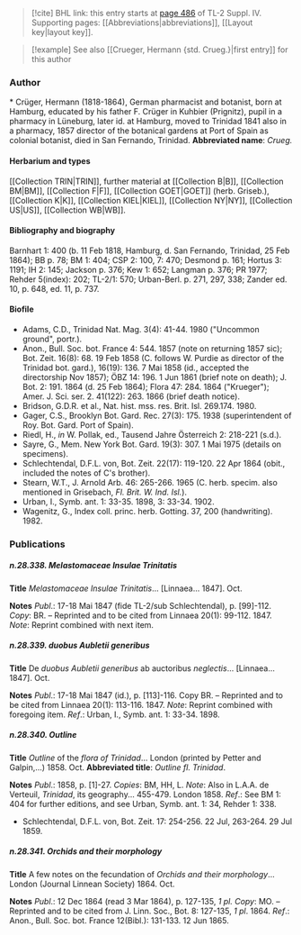> [!cite] BHL link: this entry starts at [page 486](https://www.biodiversitylibrary.org/page/33266163) of TL-2 Suppl. IV.
> Supporting pages: [[Abbreviations|abbreviations]], [[Layout key|layout key]].

> [!example] See also [[Crueger, Hermann {std. Crueg.}|first entry]] for this author

### Author

\* Crüger, Hermann (1818-1864), German pharmacist and botanist, born at Hamburg, educated by his father F. Crüger in Kuhbier (Prignitz), pupil in a pharmacy in Lüneburg, later id. at Hamburg, moved to Trinidad 1841 also in a pharmacy, 1857 director of the botanical gardens at Port of Spain as colonial botanist, died in San Fernando, Trinidad. 
**Abbreviated name**: *Crueg.*

#### Herbarium and types

[[Collection TRIN|TRIN]], further material at [[Collection B|B]], [[Collection BM|BM]], [[Collection F|F]], [[Collection GOET|GOET]] (herb. Griseb.), [[Collection K|K]], [[Collection KIEL|KIEL]], [[Collection NY|NY]], [[Collection US|US]], [[Collection WB|WB]].

#### Bibliography and biography

Barnhart 1: 400 (b. 11 Feb 1818, Hamburg, d. San Fernando, Trinidad, 25 Feb 1864); BB p. 78; BM 1: 404; CSP 2: 100, 7: 470; Desmond p. 161; Hortus 3: 1191; IH 2: 145; Jackson p. 376; Kew 1: 652; Langman p. 376; PR 1977; Rehder 5(index): 202; TL-2/1: 570; Urban-Berl. p. 271, 297, 338; Zander ed. 10, p. 648, ed. 11, p. 737.

#### Biofile

- Adams, C.D., Trinidad Nat. Mag. 3(4): 41-44. 1980 ("Uncommon ground", portr.).
- Anon., Bull. Soc. bot. France 4: 544. 1857 (note on returning 1857 sic); Bot. Zeit. 16(8): 68. 19 Feb 1858 (C. follows W. Purdie as director of the Trinidad bot. gard.), 16(19): 136. 7 Mai 1858 (id., accepted the directorship Nov 1857); ÖBZ 14: 196. 1 Jun 1861 (brief note on death); J. Bot. 2: 191. 1864 (d. 25 Feb 1864); Flora 47: 284. 1864 ("Krueger"); Amer. J. Sci. ser. 2. 41(122): 263. 1866 (brief death notice).
- Bridson, G.D.R. et al., Nat. hist. mss. res. Brit. Isl. 269.174. 1980.
- Gager, C.S., Brooklyn Bot. Gard. Rec. 27(3): 175. 1938 (superintendent of Roy. Bot. Gard. Port of Spain).
- Riedl, H., *in* W. Pollak, ed., Tausend Jahre Österreich 2: 218-221 (s.d.).
- Sayre, G., Mem. New York Bot. Gard. 19(3): 307. 1 Mai 1975 (details on specimens).
- Schlechtendal, D.F.L. von, Bot. Zeit. 22(17): 119-120. 22 Apr 1864 (obit., included the notes of C's brother).
- Stearn, W.T., J. Arnold Arb. 46: 265-266. 1965 (C. herb. specim. also mentioned in Grisebach, *Fl. Brit. W. Ind. Isl.*).
- Urban, I., Symb. ant. 1: 33-35. 1898, 3: 33-34. 1902.
- Wagenitz, G., Index coll. princ. herb. Gotting. 37, 200 (handwriting). 1982.

### Publications

##### n.28.338. Melastomaceae Insulae Trinitatis

**Title**
*Melastomaceae Insulae Trinitatis*... \[Linnaea... 1847\]. Oct.

**Notes**
*Publ*.: 17-18 Mai 1847 (fide TL-2/sub Schlechtendal), p. \[99\]-112. *Copy*: BR. – Reprinted and to be cited from Linnaea 20(1): 99-112. 1847.
*Note*: Reprint combined with next item.

##### n.28.339. duobus Aubletii generibus

**Title**
De *duobus Aubletii generibus* ab auctoribus *neglectis*... \[Linnaea... 1847\]. Oct.

**Notes**
*Publ*.: 17-18 Mai 1847 (id.), p. \[113\]-116. Copy BR. – Reprinted and to be cited from Linnaea 20(1): 113-116. 1847.
*Note*: Reprint combined with foregoing item.
*Ref*.: Urban, I., Symb. ant. 1: 33-34. 1898.

##### n.28.340. Outline

**Title**
*Outline* of the *flora of Trinidad*... London (printed by Petter and Galpin,...) 1858. Oct.
**Abbreviated title**: *Outline fl. Trinidad*.

**Notes**
*Publ*.: 1858, p. \[1\]-27. *Copies*: BM, HH, L.
*Note*: Also in L.A.A. de Verteuil, *Trinidad*, its geography... 455-479. London 1858.
*Ref*.: See BM 1: 404 for further editions, and see Urban, Symb. ant. 1: 34, Rehder 1: 338.
- Schlechtendal, D.F.L. von, Bot. Zeit. 17: 254-256. 22 Jul, 263-264. 29 Jul 1859.

##### n.28.341. Orchids and their morphology

**Title**
A few notes on the fecundation of *Orchids and their morphology*... London (Journal Linnean Society) 1864. Oct.

**Notes**
*Publ*.: 12 Dec 1864 (read 3 Mar 1864), p. 127-135, *1 pl. Copy*: MO. – Reprinted and to be cited from J. Linn. Soc., Bot. 8: 127-135, *1 pl*. 1864.
*Ref*.: Anon., Bull. Soc. bot. France 12(Bibl.): 131-133. 12 Jun 1865.

